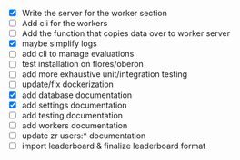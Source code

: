- [X] Write the server for the worker section
- [ ] Add cli for the workers
- [ ] Add the function that copies data over to worker server
- [X] maybe simplify logs
- [ ] add cli to manage evaluations
- [ ] test installation on flores/oberon
- [ ] add more exhaustive unit/integration testing
- [ ] update/fix dockerization
- [X] add database documentation
- [X] add settings documentation
- [ ] add testing documentation
- [ ] add workers documentation
- [ ] update zr users:* documentation
- [ ] import leaderboard & finalize leaderboard format